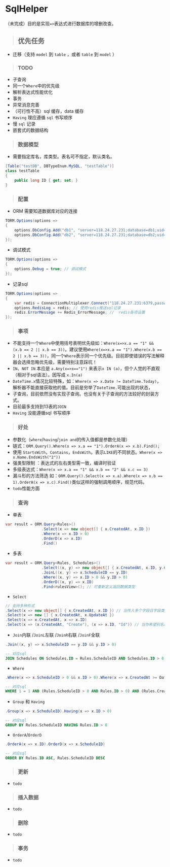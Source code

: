 # SqlHelper

（未完成）目的是实现`=>`表达式进行数据库的增删改查。

> ## 优先任务

- 迁移（支持 `model` 到 `table` ，或者 `table` 到 `model` ）

> ### TODO

- 子查询
- 同一个`Where`中的优先级
- 解析表达式性能优化
- 事务
- 异常消息完善
- （可行性不高）sql 缓存，data 缓存
- `Having` 理应遵循 `sql` 书写顺序
- 慢 `sql` 记录
- 嵌套式的数据结构

> ### 数据模型

- 需要指定库名，库类型。表名可不指定，默认类名。

```csharp
[Table("testDB", DBTypeEnum.MySQL, "testTable")]
class testTable
{
    public long ID { get; set; }
}
```

> ### 配置

- ORM 需要知道数据库对应的连接

```csharp
TORM.Options(options =>
{
    options.DbConfig.Add("db1", "server=118.24.27.231;database=db1;uid=xxx;pwd=xxx;");
    options.DbConfig.Add("db2", "server=118.24.27.231;database=db2;uid=xxx;pwd=xxx;");
});
```

- 调试模式

```csharp
TORM.Options(options =>
{
    options.Debug = true; // 调试模式
});
```

- 记录sql

```csharp
TORM.Options(options =>
{
    var redis = ConnectionMultiplexer.Connect("118.24.27.231:6379,password=sun940622");
    options.RedisLog = redis; // 使用redis推送sql记录
    redis.ErrorMessage += Redis_ErrorMessage; //  redis各项设置
});

```

> ### 事项

- 不能支持一个`Where`中使用括号表明优先级如：`Where(x=>x.a == "1" && (x.b == 2 || x.b == 3))`。建议使用`Where(x=>x.a == "1").Where(x.b == 2 || x.b == 3))`，同一个`Where`表示同一个优先级。目前即使错误的写法解释器会选择忽略优先级，需要特别注意踩坑！
- `IN`、`NOT IN` 本应是 `a.Any(x=>x=="1")` 来表示`x IN (a)`，但个人觉的不直观（相对于sql语法）。因写成 `x.In(a)`
- `DateTime.x`情况比较特殊，如：`Where(x => x.Date != DateTime.Today)`，解析器不能直接获取他的值。目前是穷举了`DateTime.`可能出现的状态，
- 子查询，目前依然没有实现子查询。也没有关于子查询的方法较好的封装方式。
- 目前最多支持到13表的`JOIN`
- `Having` 没能遵循sql 书写顺序

> ### 好处

- 参数化（`where`/`having`/`join and`的传入值都是参数化处理）
- 链式：`ORM.Query().Where(x => x.a == "1").OrderA(x => x.b).Find();`
- 使用 `StartsWith`，`Contains`，`EndsWith`。表示`LIKE`的不同状态。`Where(x => x.Name.EndsWith("2"))`
- 强类型限制 ：表达式的左右类型需一致，编译时验证
- 多级表达式：`Where(x => x.a == "1" && x.b == "2" && x.c == 3)`
- 漏斗形的方法筛选 如：`ORM.Query().Select(x => x.a).Where(x => x.b == 1).OrderA(x => x.c).Find()`类似这样的强制调用顺序，规范代码。
- `todo`性能方面

> ### 查询

- 单表

```csharp
var result = ORM.Query<Rules>()
                .Select(x => new object[] { x.CreatedAt, x.ID })
                .Where(x => x.ID > 0)
                .OrderD(x => x.ID)
                .Find()
```

- 多表

```csharp
var result = ORM.Query<Rules, Schedules>()
                .Select((x, y) => new object[] { x.CreatedAt, x.ID, y.Content })
                .JoinL((x, y) => x.ScheduleID == y.ID)
                .Where((x, y) => x.ID > 0 && y.ID > 0)
                .OrderD((x, y) => x.ID)
                .Find<rulesView>(); // 可重新定义返回数据类型
```

- `Select`

```csharp
// 支持多种形式
.Select(x => new object[] { x.CreatedAt, x.ID }) // 当传入多个字段且字段类型不同，需要指定数组为object
.Select(x => new [] { x.CreatedAt, x.UpdateAt })
.Select(x => x.CreatedAt, x => x.ID)
.Select(x => (x.CreatedAt, "Create"), (x => x.ID, "Id")) // 当你希望别名的时候
```

- `Join`内联 /`JoinL`左联 /`JoinR`右联 /`JoinF`全联

```csharp
.Join((x, y) => x.ScheduleID == y.ID && y.ID > 0)
```

```sql
-- 对应sql
JOIN Schedules ON Schedules.ID = Rules.ScheduleID AND Schedules.ID > 0
```

- `Where`

```csharp
.Where(x => x.ScheduleID > 0 && x.ID > 0).Where(x => x.CreatedAt >= DateTime.Now || x.UpdateAt >= DateTime.Now)
```

```sql
-- 对应sql
WHERE 1 = 1 AND (Rules.ScheduleID > 0 AND Rules.ID > 0) AND (Rules.CreatedAt >= '2018-11-22 00:00:00' OR Rules.UpdateAt >= '2018-11-22 00:00:00')
```

- `Group` 和 `Having`

```csharp
.Group(x => x.ScheduleID).Having(x => x.ID > 0)
```

```sql
-- 对应sql
GROUP BY Rules.ScheduleID HAVING Rules.ID > 0
```

- `OrderA`/`OrderD`

```csharp
.OrderA(x => x.ID).OrderD(x => x.ScheduleID)
```

```sql
-- 对应sql
ORDER BY Rules.ID ASC, Rules.ScheduleID DESC
```

> ### 更新

- `todo`

> ### 插入数据

- `todo`

> ### 删除

- `todo`

> ### 事务

- `todo`